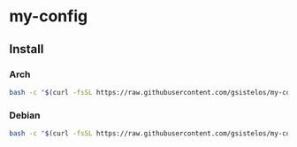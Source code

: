 # my-config

## Install

### Arch

```bash
bash -c "$(curl -fsSL https://raw.githubusercontent.com/gsistelos/my-config/main/arch_setup.sh)"
```

### Debian

```bash
bash -c "$(curl -fsSL https://raw.githubusercontent.com/gsistelos/my-config/main/debian_setup.sh)"
```

